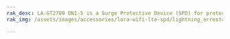 ```yaml
---
rak_desc: LA-GT2700 DN1-5 is a Surge Protective Device (SPD) for protection of the transceiver against over-voltage and surge current induced by lightning.
rak_img: /assets/images/accessories/lora-wifi-lte-spd/lightning_arrestor.png

---
```


<rk-redirect to="/Product-Categories/Accessories/LoRa-WiFi-LTE-SPD/Datasheet/" />
